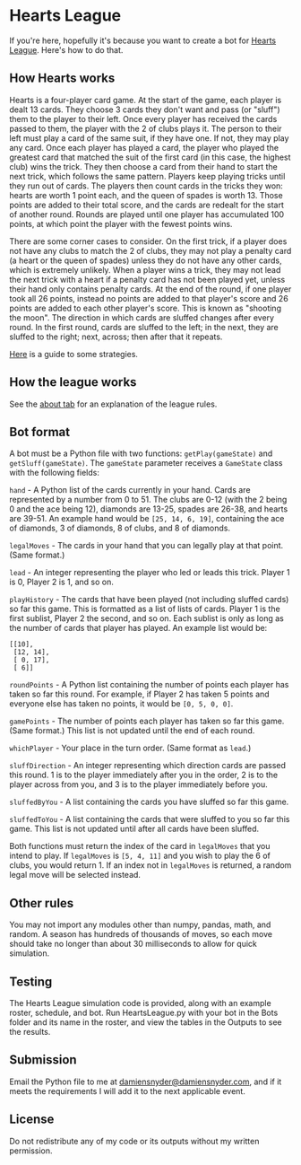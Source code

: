 # Hearts League
If you're here, hopefully it's because you want to create a bot for [Hearts League](https://hearts.damiensnyder.com/). Here's how to do that.

## How Hearts works
Hearts is a four-player card game. At the start of the game, each
player is dealt 13 cards. They choose 3 cards they don't want and
pass (or "sluff") them to the player to their left. Once every player
has received the cards passed to them, the player with the 2 of clubs
plays it. The person to their left must play a card of the same suit,
if they have one. If not, they may play any card. Once each player has
played a card, the player who played the greatest card that matched
the suit of the first card (in this case, the highest club) wins the
trick. They then choose a card from their hand to start the next
trick, which follows the same pattern. Players keep playing tricks
until they run out of cards. The players then count cards in the
tricks they won: hearts are worth 1 point each, and the queen of
spades is worth 13. Those points are added to their total score, and
the cards are redealt for the start of another round. Rounds are
played until one player has accumulated 100 points, at which point
the player with the fewest points wins.

There are some corner cases to consider. On the first trick, if a
player does not have any clubs to match the 2 of clubs, they may not
play a penalty card (a heart or the queen of spades) unless they do
not have any other cards, which is extremely unlikely. When a player
wins a trick, they may not lead the next trick with a heart if a
penalty card has not been played yet, unless their hand only contains
penalty cards. At the end of the round, if one player took all 26
points, instead no points are added to that player's score and 26
points are added to each other player's score. This is known as
"shooting the moon". The direction in which cards are sluffed
changes after every round. In the first round, cards are sluffed to
the left; in the next, they are sluffed to the right; next,
across; then after that it repeats.

[Here](http://mark.random-article.com/hearts/) is a guide to some strategies.

## How the league works
See the [about tab](https://hearts.damiensnyder.com/) for an explanation of the league rules.

## Bot format
A bot must be a Python file with two functions: `getPlay(gameState)` and `getSluff(gameState)`. The `gameState` parameter receives a `GameState` class with the following fields:

`hand` - A Python list of the cards currently in your hand. Cards are represented by a number from 0 to 51. The clubs are 0-12 (with the 2 being 0 and the ace being 12), diamonds are 13-25, spades are 26-38, and hearts are 39-51. An example hand would be `[25, 14, 6, 19]`, containing the ace of diamonds, 3 of diamonds, 8 of clubs, and 8 of diamonds.

`legalMoves` - The cards in your hand that you can legally play at that point. (Same format.)

`lead` - An integer representing the player who led or leads this trick. Player 1 is 0, Player 2 is 1, and so on.

`playHistory` - The cards that have been played (not including sluffed cards) so far this game. This is formatted as a list of lists of cards. Player 1 is the first sublist, Player 2 the second, and so on. Each sublist is only as long as the number of cards that player has played. An example list would be:

```
[[10],
 [12, 14],
 [ 0, 17],
 [ 6]]
```

`roundPoints` - A Python list containing the number of points each player has taken so far this round. For example, if Player 2 has taken 5 points and everyone else has taken no points, it would be `[0, 5, 0, 0]`.

`gamePoints` - The number of points each player has taken so far this game. (Same format.) This list is not updated until the end of each round.

`whichPlayer` - Your place in the turn order. (Same format as `lead`.)

`sluffDirection` - An integer representing which direction cards are passed this round. 1 is to the player immediately after you in the order, 2 is to the player across from you, and 3 is to the player immediately before you.

`sluffedByYou` - A list containing the cards you have sluffed so far this game.

`sluffedToYou` - A list containing the cards that were sluffed to you so far this game. This list is not updated until after all cards have been sluffed.

Both functions must return the index of the card in `legalMoves` that you intend to play. If `legalMoves` is `[5, 4, 11]` and you wish to play the 6 of clubs, you would return 1. If an index not in `legalMoves` is returned, a random legal move will be selected instead.

## Other rules

You may not import any modules other than numpy, pandas, math, and random. A season has hundreds of thousands of moves, so each move should take no longer than about 30 milliseconds to allow for quick simulation.

## Testing

The Hearts League simulation code is provided, along with an example roster, schedule, and bot. Run HeartsLeague.py with your bot in the Bots folder and its name in the roster, and view the tables in the Outputs to see the results.

## Submission

Email the Python file to me at damiensnyder@damiensnyder.com, and if it meets the requirements I will add it to the next applicable event.

## License

Do not redistribute any of my code or its outputs without my written permission.
